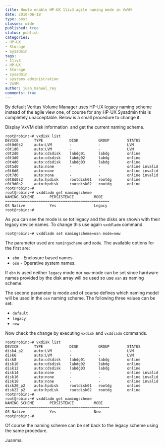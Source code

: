 ```yaml
---
title: Howto enable HP-UX 11iv3 agile naming mode in VxVM
date: 2010-06-18
type: post
classes: wide
published: true
status: publish
categories:
- HP-UX
- Storage
- Sysadmin
tags:
- 11iv3
- HP-UX
- Storage
- sysadmin
- systems administration
- VxVM
author: juan_manuel_rey
comments: true
---
```


By default Veritas Volume Manager uses HP-UX legacy naming scheme instead of the agile view one, of course for any HP-UX Sysadmin this is completely unacceptable. Below is a small procedure to change it.

Display VxVM disk information  and get the current naming scheme.

```text
root@robin:~# vxdisk list
DEVICE       TYPE            DISK         GROUP        STATUS
c0t0d0s2     auto:LVM        -            -            LVM
c0t1d0       auto:LVM        -            -            LVM
c0t2d0       auto:cdsdisk    labdg01      labdg        online
c0t3d0       auto:cdsdisk    labdg02      labdg        online
c0t4d0       auto:cdsdisk    labdg03      labdg        online
c0t5d0       auto:none       -            -            online invalid
c0t6d0       auto:none       -            -            online invalid
c0t7d0       auto:none       -            -            online invalid
c0t8d0s2     auto:hpdisk     rootdisk01   rootdg       online
c0t9d0s2     auto:hpdisk     rootdisk02   rootdg       online
root@robin:~#
root@robin:~# vxddladm get namingscheme
NAMING_SCHEME       PERSISTENCE         MODE                
===============================================
OS Native           Yes                 Legacy              
root@robin:~#
```

As you can see the mode is se tot legacy and the disks are shown with their legacy device names. To change this use again `vxddladm` command.

```text
root@robin:~# vxddladm set namingscheme=osn mode=new
```

The parameter used are `namingscheme` and `mode`. The available options for the first are:

- `ebn` - Enclosure based names.
- `osn` - Operative system names.

If `ebn` is used neither `legacy` mode nor `new` mode can be set since hardware names provided by the disk array will be used so use `osn` as naming scheme.

The second parameter is mode and of course defines which naming model will be used in the `osn` naming scheme. The following three values can be set:

- `default`
- `legacy`
- `new`

Now check the change by executing `vxdisk` and `vxddladm` commands.

```text
root@robin:~# vxdisk list
DEVICE       TYPE            DISK         GROUP        STATUS
disk4_p2     auto:LVM        -            -            LVM
disk6        auto:LVM        -            -            LVM
disk8        auto:cdsdisk    labdg01      labdg        online
disk10       auto:cdsdisk    labdg02      labdg        online
disk12       auto:cdsdisk    labdg03      labdg        online
disk14       auto:none       -            -            online invalid
disk16       auto:none       -            -            online invalid
disk18       auto:none       -            -            online invalid
disk20_p2    auto:hpdisk     rootdisk01   rootdg       online
disk22_p2    auto:hpdisk     rootdisk02   rootdg       online
root@robin:~#
root@robin:~# vxddladm get namingscheme
NAMING_SCHEME       PERSISTENCE         MODE                
===============================================
OS Native           Yes                 New                 
root@robin:~#
```

Of course the naming scheme can be set back to the legacy scheme using the same procedure.

Juanma.
